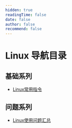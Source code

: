 ```yaml
---
hidden: true
readingTime: false
date: false
author: false
recommend: false
---
```

# Linux 导航目录
## 基础系列
* [Linux常用指令](./linux-basic-commands.md)

## 问题系列
* [Linux使用问题汇总](./linux-usage-issues.md)



